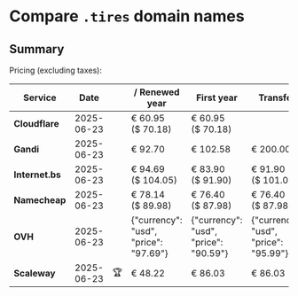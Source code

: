 # Compare `.tires` domain names

## Summary

Pricing (excluding taxes):

| Service | Date |  | / Renewed year | First year | Transfer | Restoration |
|--|--|--|--|--|--|--|
| **Cloudflare** | 2025-06-23 |  | € 60.95<br>($ 70.18) | € 60.95<br>($ 70.18) |  |  |
| **Gandi** | 2025-06-23 |  | € 92.70 | € 102.58 | € 200.00 | € 137.38 |
| **Internet.bs** | 2025-06-23 |  | € 94.69<br>($ 104.05) | € 83.90<br>($ 91.90) | € 91.90<br>($ 101.00) | € 142.75<br>($ 141.05) |
| **Namecheap** | 2025-06-23 |  | € 78.14<br>($ 89.98) | € 76.40<br>($ 87.98) | € 76.40<br>($ 87.98) |  |
| **OVH** | 2025-06-23 |  | {"currency": "usd", "price": "97.69"} | {"currency": "usd", "price": "90.59"} | {"currency": "usd", "price": "95.99"} |  |
| **Scaleway** | 2025-06-23 | 🏆 | € 48.22 | € 86.03 | € 86.03 | € 95.96 |
